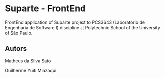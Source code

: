 # Suparte - FrontEnd
FrontEnd application of Suparte project to PCS3643 (Laboratório de Engenharia de Software I) discipline at Polytechnic School of the University of São Paulo. 

## Autors
Matheus da Silva Sato

Guilherme Yuiti Miazaqui
